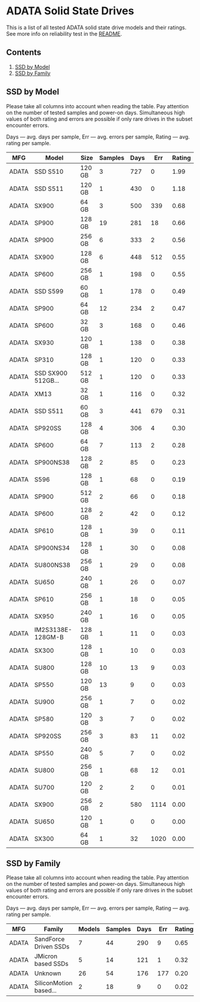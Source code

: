 ADATA Solid State Drives
========================

This is a list of all tested ADATA solid state drive models and their ratings. See
more info on reliability test in the [README](https://github.com/linuxhw/SMART).

Contents
--------

1. [ SSD by Model  ](#ssd-by-model)
2. [ SSD by Family ](#ssd-by-family)

SSD by Model
------------

Please take all columns into account when reading the table. Pay attention on the
number of tested samples and power-on days. Simultaneous high values of both rating
and errors are possible if only rare drives in the subset encounter errors.

Days   — avg. days per sample,
Err    — avg. errors per sample,
Rating — avg. rating per sample.

| MFG       | Model              | Size   | Samples | Days  | Err   | Rating |
|-----------|--------------------|--------|---------|-------|-------|--------|
| ADATA     | SSD S510           | 120 GB | 3       | 727   | 0     | 1.99   |
| ADATA     | SSD S511           | 120 GB | 1       | 430   | 0     | 1.18   |
| ADATA     | SX900              | 64 GB  | 3       | 500   | 339   | 0.68   |
| ADATA     | SP900              | 128 GB | 19      | 281   | 18    | 0.66   |
| ADATA     | SP900              | 256 GB | 6       | 333   | 2     | 0.56   |
| ADATA     | SX900              | 128 GB | 6       | 448   | 512   | 0.55   |
| ADATA     | SP600              | 256 GB | 1       | 198   | 0     | 0.55   |
| ADATA     | SSD S599           | 60 GB  | 1       | 178   | 0     | 0.49   |
| ADATA     | SP900              | 64 GB  | 12      | 234   | 2     | 0.47   |
| ADATA     | SP600              | 32 GB  | 3       | 168   | 0     | 0.46   |
| ADATA     | SX930              | 120 GB | 1       | 138   | 0     | 0.38   |
| ADATA     | SP310              | 128 GB | 1       | 120   | 0     | 0.33   |
| ADATA     | SSD SX900 512GB... | 512 GB | 1       | 120   | 0     | 0.33   |
| ADATA     | XM13               | 32 GB  | 1       | 116   | 0     | 0.32   |
| ADATA     | SSD S511           | 60 GB  | 3       | 441   | 679   | 0.31   |
| ADATA     | SP920SS            | 128 GB | 4       | 306   | 4     | 0.30   |
| ADATA     | SP600              | 64 GB  | 7       | 113   | 2     | 0.28   |
| ADATA     | SP900NS38          | 128 GB | 2       | 85    | 0     | 0.23   |
| ADATA     | S596               | 128 GB | 1       | 68    | 0     | 0.19   |
| ADATA     | SP900              | 512 GB | 2       | 66    | 0     | 0.18   |
| ADATA     | SP600              | 128 GB | 2       | 42    | 0     | 0.12   |
| ADATA     | SP610              | 128 GB | 1       | 39    | 0     | 0.11   |
| ADATA     | SP900NS34          | 128 GB | 1       | 30    | 0     | 0.08   |
| ADATA     | SU800NS38          | 256 GB | 1       | 29    | 0     | 0.08   |
| ADATA     | SU650              | 240 GB | 1       | 26    | 0     | 0.07   |
| ADATA     | SP610              | 256 GB | 1       | 18    | 0     | 0.05   |
| ADATA     | SX950              | 240 GB | 1       | 16    | 0     | 0.05   |
| ADATA     | IM2S3138E-128GM-B  | 128 GB | 1       | 11    | 0     | 0.03   |
| ADATA     | SX300              | 128 GB | 1       | 10    | 0     | 0.03   |
| ADATA     | SU800              | 128 GB | 10      | 13    | 9     | 0.03   |
| ADATA     | SP550              | 120 GB | 13      | 9     | 0     | 0.03   |
| ADATA     | SU900              | 256 GB | 1       | 7     | 0     | 0.02   |
| ADATA     | SP580              | 120 GB | 3       | 7     | 0     | 0.02   |
| ADATA     | SP920SS            | 256 GB | 3       | 83    | 11    | 0.02   |
| ADATA     | SP550              | 240 GB | 5       | 7     | 0     | 0.02   |
| ADATA     | SU800              | 256 GB | 1       | 68    | 12    | 0.01   |
| ADATA     | SU700              | 120 GB | 2       | 2     | 0     | 0.01   |
| ADATA     | SX900              | 256 GB | 2       | 580   | 1114  | 0.00   |
| ADATA     | SU650              | 120 GB | 1       | 0     | 0     | 0.00   |
| ADATA     | SX300              | 64 GB  | 1       | 32    | 1020  | 0.00   |

SSD by Family
-------------

Please take all columns into account when reading the table. Pay attention on the
number of tested samples and power-on days. Simultaneous high values of both rating
and errors are possible if only rare drives in the subset encounter errors.

Days   — avg. days per sample,
Err    — avg. errors per sample,
Rating — avg. rating per sample.

| MFG       | Family                 | Models | Samples | Days  | Err   | Rating |
|-----------|------------------------|--------|---------|-------|-------|--------|
| ADATA     | SandForce Driven SSDs  | 7      | 44      | 290   | 9     | 0.65   |
| ADATA     | JMicron based SSDs     | 5      | 14      | 121   | 1     | 0.32   |
| ADATA     | Unknown                | 26     | 54      | 176   | 177   | 0.20   |
| ADATA     | SiliconMotion based... | 2      | 18      | 9     | 0     | 0.02   |
